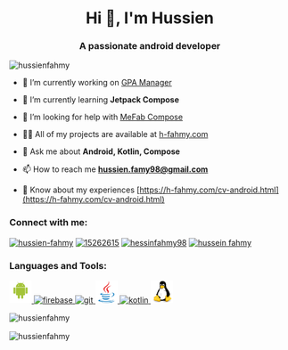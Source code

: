 <h1 align="center">Hi 👋, I'm Hussien</h1>
<h3 align="center">A passionate android developer</h3>

<p align="left"> <img src="https://komarev.com/ghpvc/?username=hussienfahmy&label=Profile%20views&color=1ac179&style=flat" alt="hussienfahmy" /> </p>

- 🔭 I’m currently working on [GPA Manager](https://play.google.com/store/apps/details?id=com.hussienFahmy.myGpaManager)

- 🌱 I’m currently learning **Jetpack Compose**

- 🤝 I’m looking for help with [MeFab Compose](https://github.com/Hussienfahmy/MeFab_Compose)

- 👨‍💻 All of my projects are available at [h-fahmy.com](h-fahmy.com)

- 💬 Ask me about **Android, Kotlin, Compose**

- 📫 How to reach me **hussien.famy98@gmail.com**

- 📄 Know about my experiences [https://h-fahmy.com/cv-android.html](https://h-fahmy.com/cv-android.html)

<h3 align="left">Connect with me:</h3>
<p align="left">
<a href="https://linkedin.com/in/hussien-fahmy" target="blank"><img align="center" src="https://raw.githubusercontent.com/rahuldkjain/github-profile-readme-generator/master/src/images/icons/Social/linked-in-alt.svg" alt="hussien-fahmy" height="30" width="40" /></a>
<a href="https://stackoverflow.com/users/15262615" target="blank"><img align="center" src="https://raw.githubusercontent.com/rahuldkjain/github-profile-readme-generator/master/src/images/icons/Social/stack-overflow.svg" alt="15262615" height="30" width="40" /></a>
<a href="https://fb.com/hessinfahmy98" target="blank"><img align="center" src="https://raw.githubusercontent.com/rahuldkjain/github-profile-readme-generator/master/src/images/icons/Social/facebook.svg" alt="hessinfahmy98" height="30" width="40" /></a>
<a href="https://www.youtube.com/c/hussein fahmy" target="blank"><img align="center" src="https://raw.githubusercontent.com/rahuldkjain/github-profile-readme-generator/master/src/images/icons/Social/youtube.svg" alt="hussein fahmy" height="30" width="40" /></a>
</p>

<h3 align="left">Languages and Tools:</h3>
<p align="left"> <a href="https://developer.android.com" target="_blank" rel="noreferrer"> <img src="https://raw.githubusercontent.com/devicons/devicon/master/icons/android/android-original-wordmark.svg" alt="android" width="40" height="40"/> </a> <a href="https://firebase.google.com/" target="_blank" rel="noreferrer"> <img src="https://www.vectorlogo.zone/logos/firebase/firebase-icon.svg" alt="firebase" width="40" height="40"/> </a> <a href="https://git-scm.com/" target="_blank" rel="noreferrer"> <img src="https://www.vectorlogo.zone/logos/git-scm/git-scm-icon.svg" alt="git" width="40" height="40"/> </a> <a href="https://www.java.com" target="_blank" rel="noreferrer"> <img src="https://raw.githubusercontent.com/devicons/devicon/master/icons/java/java-original.svg" alt="java" width="40" height="40"/> </a> <a href="https://kotlinlang.org" target="_blank" rel="noreferrer"> <img src="https://www.vectorlogo.zone/logos/kotlinlang/kotlinlang-icon.svg" alt="kotlin" width="40" height="40"/> </a> <a href="https://www.linux.org/" target="_blank" rel="noreferrer"> <img src="https://raw.githubusercontent.com/devicons/devicon/master/icons/linux/linux-original.svg" alt="linux" width="40" height="40"/> </a> </p>

<p><img align="center" src="https://github-readme-stats.vercel.app/api/top-langs?username=hussienfahmy&show_icons=true&locale=en&layout=compact" alt="hussienfahmy" /></p>

<p><img align="center" src="https://github-readme-streak-stats.herokuapp.com/?user=hussienfahmy&" alt="hussienfahmy" /></p>

